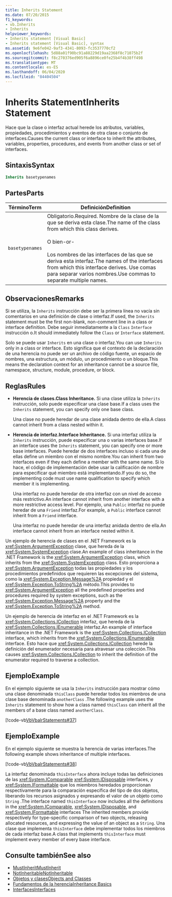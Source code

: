 ```yaml
---
title: Inherits Statement
ms.date: 07/20/2015
f1_keywords:
- vb.Inherits
- Inherits
helpviewer_keywords:
- Inherits statement [Visual Basic]
- Inherits statement [Visual Basic], syntax
ms.assetid: 9e6fe042-9af3-4341-8093-fc3537770cf2
ms.openlocfilehash: 5d88a01f90bc91a88229d19aa2368f8c71075b2f
ms.sourcegitcommit: f8c270376ed905f6a8896ce0fe25b4f4b38ff498
ms.translationtype: MT
ms.contentlocale: es-ES
ms.lasthandoff: 06/04/2020
ms.locfileid: "84404504"
---
```

# <a name="inherits-statement"></a><span data-ttu-id="34a65-102">Inherits Statement</span><span class="sxs-lookup"><span data-stu-id="34a65-102">Inherits Statement</span></span>
<span data-ttu-id="34a65-103">Hace que la clase o interfaz actual herede los atributos, variables, propiedades, procedimientos y eventos de otra clase o conjunto de interfaces.</span><span class="sxs-lookup"><span data-stu-id="34a65-103">Causes the current class or interface to inherit the attributes, variables, properties, procedures, and events from another class or set of interfaces.</span></span>  
  
## <a name="syntax"></a><span data-ttu-id="34a65-104">Sintaxis</span><span class="sxs-lookup"><span data-stu-id="34a65-104">Syntax</span></span>  
  
```vb  
Inherits basetypenames  
```  
  
## <a name="parts"></a><span data-ttu-id="34a65-105">Partes</span><span class="sxs-lookup"><span data-stu-id="34a65-105">Parts</span></span>  
  
|<span data-ttu-id="34a65-106">Término</span><span class="sxs-lookup"><span data-stu-id="34a65-106">Term</span></span>|<span data-ttu-id="34a65-107">Definición</span><span class="sxs-lookup"><span data-stu-id="34a65-107">Definition</span></span>|  
|---|---|  
|`basetypenames`|<span data-ttu-id="34a65-108">Obligatorio.</span><span class="sxs-lookup"><span data-stu-id="34a65-108">Required.</span></span> <span data-ttu-id="34a65-109">Nombre de la clase de la que se deriva esta clase.</span><span class="sxs-lookup"><span data-stu-id="34a65-109">The name of the class from which this class derives.</span></span><br /><br /> <span data-ttu-id="34a65-110">O bien</span><span class="sxs-lookup"><span data-stu-id="34a65-110">-or-</span></span><br /><br /> <span data-ttu-id="34a65-111">Los nombres de las interfaces de las que se deriva esta interfaz.</span><span class="sxs-lookup"><span data-stu-id="34a65-111">The names of the interfaces from which this interface derives.</span></span> <span data-ttu-id="34a65-112">Use comas para separar varios nombres.</span><span class="sxs-lookup"><span data-stu-id="34a65-112">Use commas to separate multiple names.</span></span>|  
  
## <a name="remarks"></a><span data-ttu-id="34a65-113">Observaciones</span><span class="sxs-lookup"><span data-stu-id="34a65-113">Remarks</span></span>  
 <span data-ttu-id="34a65-114">Si se utiliza, la `Inherits` instrucción debe ser la primera línea no vacía sin comentarios en una definición de clase o interfaz.</span><span class="sxs-lookup"><span data-stu-id="34a65-114">If used, the `Inherits` statement must be the first non-blank, non-comment line in a class or interface definition.</span></span> <span data-ttu-id="34a65-115">Debe seguir inmediatamente a la `Class` `Interface` instrucción o.</span><span class="sxs-lookup"><span data-stu-id="34a65-115">It should immediately follow the `Class` or `Interface` statement.</span></span>  
  
 <span data-ttu-id="34a65-116">Solo se puede usar `Inherits` en una clase o interfaz.</span><span class="sxs-lookup"><span data-stu-id="34a65-116">You can use `Inherits` only in a class or interface.</span></span> <span data-ttu-id="34a65-117">Esto significa que el contexto de la declaración de una herencia no puede ser un archivo de código fuente, un espacio de nombres, una estructura, un módulo, un procedimiento o un bloque.</span><span class="sxs-lookup"><span data-stu-id="34a65-117">This means the declaration context for an inheritance cannot be a source file, namespace, structure, module, procedure, or block.</span></span>  
  
## <a name="rules"></a><span data-ttu-id="34a65-118">Reglas</span><span class="sxs-lookup"><span data-stu-id="34a65-118">Rules</span></span>  
  
- <span data-ttu-id="34a65-119">**Herencia de clases.**</span><span class="sxs-lookup"><span data-stu-id="34a65-119">**Class Inheritance.**</span></span> <span data-ttu-id="34a65-120">Si una clase utiliza la `Inherits` instrucción, solo puede especificar una clase base.</span><span class="sxs-lookup"><span data-stu-id="34a65-120">If a class uses the `Inherits` statement, you can specify only one base class.</span></span>  
  
     <span data-ttu-id="34a65-121">Una clase no puede heredar de una clase anidada dentro de ella.</span><span class="sxs-lookup"><span data-stu-id="34a65-121">A class cannot inherit from a class nested within it.</span></span>  
  
- <span data-ttu-id="34a65-122">**Herencia de interfaz.**</span><span class="sxs-lookup"><span data-stu-id="34a65-122">**Interface Inheritance.**</span></span> <span data-ttu-id="34a65-123">Si una interfaz utiliza la `Inherits` instrucción, puede especificar una o varias interfaces base.</span><span class="sxs-lookup"><span data-stu-id="34a65-123">If an interface uses the `Inherits` statement, you can specify one or more base interfaces.</span></span> <span data-ttu-id="34a65-124">Puede heredar de dos interfaces incluso si cada una de ellas define un miembro con el mismo nombre.</span><span class="sxs-lookup"><span data-stu-id="34a65-124">You can inherit from two interfaces even if they each define a member with the same name.</span></span> <span data-ttu-id="34a65-125">Si lo hace, el código de implementación debe usar la calificación de nombre para especificar qué miembro está implementando.</span><span class="sxs-lookup"><span data-stu-id="34a65-125">If you do so, the implementing code must use name qualification to specify which member it is implementing.</span></span>  
  
     <span data-ttu-id="34a65-126">Una interfaz no puede heredar de otra interfaz con un nivel de acceso más restrictivo.</span><span class="sxs-lookup"><span data-stu-id="34a65-126">An interface cannot inherit from another interface with a more restrictive access level.</span></span> <span data-ttu-id="34a65-127">Por ejemplo, una `Public` interfaz no puede heredar de una `Friend` interfaz.</span><span class="sxs-lookup"><span data-stu-id="34a65-127">For example, a `Public` interface cannot inherit from a `Friend` interface.</span></span>  
  
     <span data-ttu-id="34a65-128">Una interfaz no puede heredar de una interfaz anidada dentro de ella.</span><span class="sxs-lookup"><span data-stu-id="34a65-128">An interface cannot inherit from an interface nested within it.</span></span>  
  
 <span data-ttu-id="34a65-129">Un ejemplo de herencia de clases en el .NET Framework es la <xref:System.ArgumentException> clase, que hereda de la <xref:System.SystemException> clase.</span><span class="sxs-lookup"><span data-stu-id="34a65-129">An example of class inheritance in the .NET Framework is the <xref:System.ArgumentException> class, which inherits from the <xref:System.SystemException> class.</span></span> <span data-ttu-id="34a65-130">Esto proporciona a <xref:System.ArgumentException> todas las propiedades y los procedimientos predefinidos que requieren las excepciones del sistema, como la <xref:System.Exception.Message%2A> propiedad y el <xref:System.Exception.ToString%2A> método.</span><span class="sxs-lookup"><span data-stu-id="34a65-130">This provides to <xref:System.ArgumentException> all the predefined properties and procedures required by system exceptions, such as the <xref:System.Exception.Message%2A> property and the <xref:System.Exception.ToString%2A> method.</span></span>  
  
 <span data-ttu-id="34a65-131">Un ejemplo de herencia de interfaz en el .NET Framework es la <xref:System.Collections.ICollection> interfaz, que hereda de la <xref:System.Collections.IEnumerable> interfaz.</span><span class="sxs-lookup"><span data-stu-id="34a65-131">An example of interface inheritance in the .NET Framework is the <xref:System.Collections.ICollection> interface, which inherits from the <xref:System.Collections.IEnumerable> interface.</span></span> <span data-ttu-id="34a65-132">Esto hace que <xref:System.Collections.ICollection> herede la definición del enumerador necesaria para atravesar una colección.</span><span class="sxs-lookup"><span data-stu-id="34a65-132">This causes <xref:System.Collections.ICollection> to inherit the definition of the enumerator required to traverse a collection.</span></span>  
  
## <a name="example"></a><span data-ttu-id="34a65-133">Ejemplo</span><span class="sxs-lookup"><span data-stu-id="34a65-133">Example</span></span>  
 <span data-ttu-id="34a65-134">En el ejemplo siguiente se usa la `Inherits` instrucción para mostrar cómo una clase denominada `thisClass` puede heredar todos los miembros de una clase base denominada `anotherClass` .</span><span class="sxs-lookup"><span data-stu-id="34a65-134">The following example uses the `Inherits` statement to show how a class named `thisClass` can inherit all the members of a base class named `anotherClass`.</span></span>  
  
 [!code-vb[VbVbalrStatements#37](~/samples/snippets/visualbasic/VS_Snippets_VBCSharp/VbVbalrStatements/VB/Class1.vb#37)]  
  
## <a name="example"></a><span data-ttu-id="34a65-135">Ejemplo</span><span class="sxs-lookup"><span data-stu-id="34a65-135">Example</span></span>  
 <span data-ttu-id="34a65-136">En el ejemplo siguiente se muestra la herencia de varias interfaces.</span><span class="sxs-lookup"><span data-stu-id="34a65-136">The following example shows inheritance of multiple interfaces.</span></span>  
  
 [!code-vb[VbVbalrStatements#38](~/samples/snippets/visualbasic/VS_Snippets_VBCSharp/VbVbalrStatements/VB/Class1.vb#38)]  
  
 <span data-ttu-id="34a65-137">La interfaz denominada `thisInterface` ahora incluye todas las definiciones de las <xref:System.IComparable> <xref:System.IDisposable> interfaces, y <xref:System.IFormattable> que los miembros heredados proporcionan respectivamente para la comparación específica del tipo de dos objetos, liberando los recursos asignados y expresando el valor de un objeto como `String` .</span><span class="sxs-lookup"><span data-stu-id="34a65-137">The interface named `thisInterface` now includes all the definitions in the <xref:System.IComparable>, <xref:System.IDisposable>, and <xref:System.IFormattable> interfaces The inherited members provide respectively for type-specific comparison of two objects, releasing allocated resources, and expressing the value of an object as a `String`.</span></span> <span data-ttu-id="34a65-138">Una clase que implementa `thisInterface` debe implementar todos los miembros de cada interfaz base.</span><span class="sxs-lookup"><span data-stu-id="34a65-138">A class that implements `thisInterface` must implement every member of every base interface.</span></span>  
  
## <a name="see-also"></a><span data-ttu-id="34a65-139">Consulte también</span><span class="sxs-lookup"><span data-stu-id="34a65-139">See also</span></span>

- [<span data-ttu-id="34a65-140">MustInherit</span><span class="sxs-lookup"><span data-stu-id="34a65-140">MustInherit</span></span>](../modifiers/mustinherit.md)
- [<span data-ttu-id="34a65-141">NotInheritable</span><span class="sxs-lookup"><span data-stu-id="34a65-141">NotInheritable</span></span>](../modifiers/notinheritable.md)
- [<span data-ttu-id="34a65-142">Objetos y clases</span><span class="sxs-lookup"><span data-stu-id="34a65-142">Objects and Classes</span></span>](../../programming-guide/language-features/objects-and-classes/index.md)
- [<span data-ttu-id="34a65-143">Fundamentos de la herencia</span><span class="sxs-lookup"><span data-stu-id="34a65-143">Inheritance Basics</span></span>](../../programming-guide/language-features/objects-and-classes/inheritance-basics.md)
- [<span data-ttu-id="34a65-144">Interfaces</span><span class="sxs-lookup"><span data-stu-id="34a65-144">Interfaces</span></span>](../../programming-guide/language-features/interfaces/index.md)
